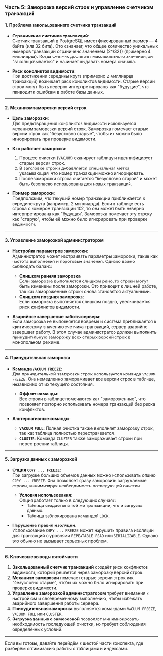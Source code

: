 ### **Часть 5: Заморозка версий строк и управление счетчиком транзакций**

#### **1. Проблема закольцованного счетчика транзакций**
- **Ограничение счетчика транзакций**:  
  Счетчик транзакций в PostgreSQL имеет фиксированный размер — 4 байта (или 32 бита). Это означает, что общее количество уникальных номеров транзакций ограничено значением \(2^{32}\) (примерно 4 миллиарда). Когда счетчик достигает максимального значения, он "закольцовывается" и начинает выдавать номера сначала.

- **Риск конфликтов видимости**:  
  При достижении середины круга (примерно 2 миллиарда транзакций) возникает риск конфликтов видимости. Старые версии строк могут быть неверно интерпретированы как "будущие", что приводит к ошибкам в работе базы данных.

---

#### **2. Механизм заморозки версий строк**
- **Цель заморозки**:  
  Для предотвращения конфликтов видимости используется механизм заморозки версий строк. Заморозка помечает старые версии строк как "безусловно старые", чтобы их можно было игнорировать при проверке видимости.

- **Как работает заморозка**:  
  1. Процесс очистки (`VACUUM`) сканирует таблицу и идентифицирует старые версии строк.  
  2. В заголовке строки добавляется специальная метка, указывающая, что номер транзакции можно игнорировать.  
  3. После заморозки строка считается "безусловно старой" и может быть безопасно использована для новых транзакций.

- **Пример заморозки**:  
  Предположим, что текущий номер транзакции приближается к середине круга (например, 2 миллиарда). Если в таблице есть строка с номером транзакции 102, то она может быть неверно интерпретирована как "будущая". Заморозка помечает эту строку как "старую", чтобы её можно было игнорировать при проверке видимости.

---

#### **3. Управление заморозкой администратором**
- **Настройка параметров заморозки**:  
  Администратор может настраивать параметры заморозки, такие как частота выполнения и пороговые значения. Однако важно соблюдать баланс:
  - **Слишком ранняя заморозка**:  
    Если заморозка выполняется слишком рано, то строки могут быть изменены после заморозки. Это приводит к лишней работе, так как замороженные строки снова становятся актуальными.
  - **Слишком поздняя заморозка**:  
    Если заморозка выполняется слишком поздно, увеличивается риск конфликтов видимости.

- **Аварийное завершение работы сервера**:  
  Если заморозка не выполняется вовремя и система приближается к критическому значению счетчика транзакций, сервер аварийно завершает работу. В этом случае администратор должен выполнить принудительную заморозку всех старых версий строк в монопольном режиме.

---

#### **4. Принудительная заморозка**
- **Команда `VACUUM FREEZE`**:  
  Для принудительной заморозки строк используется команда `VACUUM FREEZE`. Она немедленно замораживает все версии строк в таблице, независимо от их текущего состояния.  
  - **Эффект команды**:  
    Все строки в таблице помечаются как "замороженные", что позволяет повторно использовать номера транзакций без риска конфликтов.

- **Альтернативные команды**:  
  - **`VACUUM FULL`**: Полная очистка также выполняет заморозку строк, так как таблица полностью перестраивается.  
  - **`CLUSTER`**: Команда `CLUSTER` также замораживает строки при перестроении таблицы.

---

#### **5. Загрузка данных с заморозкой**
- **Опция `COPY ... FREEZE`**:  
  При загрузке больших объемов данных можно использовать опцию `COPY ... FREEZE`. Она позволяет сразу заморозить загружаемые строки, минимизируя необходимость последующей очистки.  
  - **Условия использования**:  
    Опция работает только в следующих случаях:  
    - Таблица создается в той же транзакции, что и загрузка данных.  
    - Таблица заблокирована командой `LOCK`.  

- **Нарушение правил изоляции**:  
  Использование `COPY ... FREEZE` может нарушить правила изоляции для транзакций с уровнями `REPEATABLE READ` или `SERIALIZABLE`. Однако это обычно не вызывает серьезных проблем.

---

#### **6. Ключевые выводы пятой части**
1. **Закольцованный счетчик транзакций** создаёт риск конфликтов видимости, который решается через заморозку версий строк.  
2. **Механизм заморозки** помечает старые версии строк как "безусловно старые", чтобы их можно было игнорировать при проверке видимости.  
3. **Управление заморозкой администратором** требует внимания к настройкам и своевременному выполнению, чтобы избежать аварийного завершения работы сервера.  
4. **Принудительная заморозка** выполняется командами `VACUUM FREEZE`, `VACUUM FULL` или `CLUSTER`.  
5. **Загрузка данных с заморозкой** позволяет минимизировать необходимость последующей очистки, но требует соблюдения определённых условий.

---

Если вы готовы, давайте перейдём к шестой части конспекта, где разберём оптимизацию работы с таблицами и индексами.